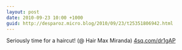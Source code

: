 ```yaml
---
layout: post
date: 2010-09-23 10:00 +1000
guid: http://desparoz.micro.blog/2010/09/23/t25351806942.html
---
```

Seriously time for a haircut! (@ Hair Max Miranda) [4sq.com/dr1gAP](http://4sq.com/dr1gAP)
